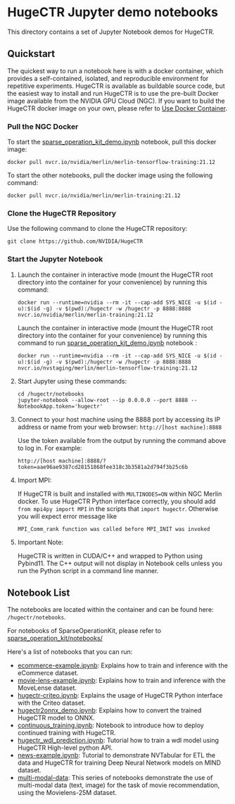 # HugeCTR Jupyter demo notebooks
This directory contains a set of Jupyter Notebook demos for HugeCTR.

## Quickstart
The quickest way to run a notebook here is with a docker container, which provides a self-contained, isolated, and reproducible environment for repetitive experiments. HugeCTR is available as buildable source code, but the easiest way to install and run HugeCTR is to use the pre-built Docker image available from the NVIDIA GPU Cloud (NGC). If you want to build the HugeCTR docker image on your own, please refer to [Use Docker Container](../docs/mainpage.md#use-docker-container).

### Pull the NGC Docker
To start the [sparse_operation_kit_demo.ipynb](../sparse_operation_kit/notebooks/sparse_operation_kit_demo.ipynb) notebook, pull this docker image:
```
docker pull nvcr.io/nvidia/merlin/merlin-tensorflow-training:21.12
```

To start the other notebooks, pull the docker image using the following command:
```
docker pull nvcr.io/nvidia/merlin/merlin-training:21.12
```

### Clone the HugeCTR Repository
Use the following command to clone the HugeCTR repository:
```
git clone https://github.com/NVIDIA/HugeCTR
```

### Start the Jupyter Notebook

1. Launch the container in interactive mode (mount the HugeCTR root directory into the container for your convenience) by running this command: 
   ```
   docker run --runtime=nvidia --rm -it --cap-add SYS_NICE -u $(id -u):$(id -g) -v $(pwd):/hugectr -w /hugectr -p 8888:8888 nvcr.io/nvidia/merlin/merlin-training:21.12
   ```  
   Launch the container in interactive mode (mount the HugeCTR root directory into the container for your convenience) by running this command to run [sparse_operation_kit_demo.ipynb](../sparse_operation_kit/notebooks/sparse_operation_kit_demo.ipynb) notebook : 
   ```
   docker run --runtime=nvidia --rm -it --cap-add SYS_NICE -u $(id -u):$(id -g) -v $(pwd):/hugectr -w /hugectr -p 8888:8888 nvcr.io/nvstaging/merlin/merlin-tensorflow-training:21.12
   ```

2. Start Jupyter using these commands: 
   ```
   cd /hugectr/notebooks
   jupyter-notebook --allow-root --ip 0.0.0.0 --port 8888 --NotebookApp.token='hugectr'
   ```

3. Connect to your host machine using the 8888 port by accessing its IP address or name from your web browser: `http://[host machine]:8888`

   Use the token available from the output by running the command above to log in. For example:

   `http://[host machine]:8888/?token=aae96ae9387cd28151868fee318c3b3581a2d794f3b25c6b`

4. Import MPI:

   If HugeCTR is built and installed with `MULTINODES=ON` within NGC Merlin docker. To use HugeCTR Python interface correctly, you should add `from mpi4py import MPI` in the scripts that `import hugectr`. Otherwise you will expect error message like
   ```
   MPI_Comm_rank function was called before MPI_INIT was invoked
   ```
   
5. Important Note:

   HugeCTR is written in CUDA/C++ and wrapped to Python using Pybind11. The C++ output will not display in Notebook cells unless you run the Python script in a command line manner.


## Notebook List
The notebooks are located within the container and can be found here: `/hugectr/notebooks`.

For notebooks of SparseOperationKit, please refer to [sparse_operation_kit/notebooks/](../sparse_operation_kit/notebooks/ReadMe.md)

Here's a list of notebooks that you can run:
- [ecommerce-example.ipynb](ecommerce-example.ipynb): Explains how to train and inference with the eCommerce dataset.
- [movie-lens-example.ipynb](movie-lens-example.ipynb): Explains how to train and inference with the MoveLense dataset.
- [hugectr-criteo.ipynb](hugectr_criteo.ipynb): Explains the usage of HugeCTR Python interface with the Criteo dataset.
- [hugectr2onnx_demo.ipynb](hugectr2onnx_demo.ipynb): Explains how to convert the trained HugeCTR model to ONNX.
- [continuous_training.ipynb](continuous_training.ipynb): Notebook to introduce how to deploy continued training with HugeCTR.
- [hugectr_wdl_prediction.ipynb](hugectr_wdl_prediction.ipynb): Tutorial how to train a wdl model using HugeCTR High-level python API.
- [news-example.ipynb](news-example.ipynb): Tutorial to demonstrate NVTabular for ETL the data and HugeCTR for training Deep Neural Network models on MIND dataset.
- [multi-modal-data](multi-modal-data): This series of notebooks demonstrate the use of multi-modal data (text, image) for the task of movie recommendation, using the Movielens-25M dataset.